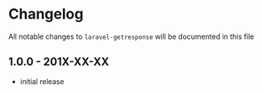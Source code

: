 # Changelog

All notable changes to `laravel-getresponse` will be documented in this file

## 1.0.0 - 201X-XX-XX

- initial release
